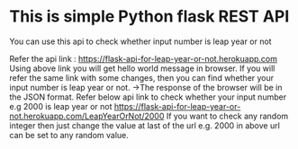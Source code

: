 # This is simple Python flask REST API
  You can use this api to check whether input number is leap year or not
  
  Refer the api link : https://flask-api-for-leap-year-or-not.herokuapp.com
  Using above link you will get hello world message in browser.
  If you will refer the same link with some changes, then you 
  can find whether your input number is leap year or not.
->The response of the browser will be in the JSON format.
  Refer below api link to check whether your input number e.g 2000 is leap year or not
  https://flask-api-for-leap-year-or-not.herokuapp.com/LeapYearOrNot/2000
  If you want to check any random integer then just change the value at 
  last of the url e.g. 2000 in above url can be set to any random value.

